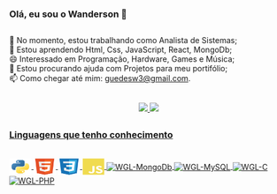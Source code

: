 ### Olá, eu sou o Wanderson 👋
<!--
**GwandersonL/GwandersonL** is a ✨ _special_ ✨ repository because its `README.md` (this file) appears on your GitHub profile.
-->
##
🔭 No momento, estou trabalhando como Analista de Sistemas;<br>
🌱 Estou aprendendo Html, Css, JavaScript, React, MongoDb;<br>
 :smile: Interessado em Programação, Hardware, Games e Música;<br>
🤔 Estou procurando ajuda com Projetos para meu portifólio;<br>
📫 Como chegar até mim: guedesw3@gmail.com.<br>
##
<div align="center">
  <a href="https://github.com/GwandersonL">
  <img height="180em" src="https://github-readme-stats.vercel.app/api?username=gwandersonl&show_icons=true&theme=algolia&include_all_commits=true&count_private=true"/>
  <img height="180em" src="https://github-readme-stats.vercel.app/api/top-langs/?username=gwandersonl&layout=compact&langs_count=7&theme=algolia "/>
</div>
 
##
### Linguagens que tenho conhecimento
<div style="display: inline_block"><br>
  <img align="center" alt="WGL-Python" height="30" width="40" src="https://raw.githubusercontent.com/devicons/devicon/master/icons/python/python-original.svg">
  <img align="center" alt="WGL-Html" height="30" width="40" src="https://raw.githubusercontent.com/devicons/devicon/master/icons/html5/html5-original.svg">
  <img align="center" alt="WGL-Css" height="30" width="40" src="https://raw.githubusercontent.com/devicons/devicon/master/icons/css3/css3-original.svg">
  <img align="center" alt="WGL-JS" height="30" width="40" src="https://raw.githubusercontent.com/devicons/devicon/master/icons/javascript/javascript-plain.svg">
 <img align="center" alt="WGL-MongoDb" height="30" width="40" src="https://cdn.jsdelivr.net/gh/devicons/devicon/icons/mongodb/mongodb-original.svg">
 <img align="center" alt="WGL-MySQL" height="30" width="40" src="https://cdn.jsdelivr.net/gh/devicons/devicon/icons/mysql/mysql-original.svg">
 <img align="center" alt="WGL-C" height="30" width="40" src="https://cdn.jsdelivr.net/gh/devicons/devicon/icons/c/c-original.svg">
 <img align="center" alt="WGL-PHP" height="30" width="40" src="https://cdn.jsdelivr.net/gh/devicons/devicon/icons/php/php-plain.svg">
</div>

<!--
👯 Estou procurando colaborar em
🤔 Estou procurando ajuda com...
💬 Pergunte-me sobre tecnol
📫 Como chegar até mim: ...
⚡ fato divertido: ...-->
